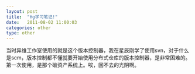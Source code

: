 ```yaml
---
layout: post
title:  "Hg学习笔记!"
date:   2011-08-02 11:00:03
categories: other
type: other
---
```


当时异维工作室使用的就是这个版本控制器，我在星辰刚学了使用svn，对于什么是scm，版本控制都不懂就要开始使用分布式仓库的版本控制器，是非常困难的。第一次使用，是那个碳资产系统上。唉，回不去的光阴啊。